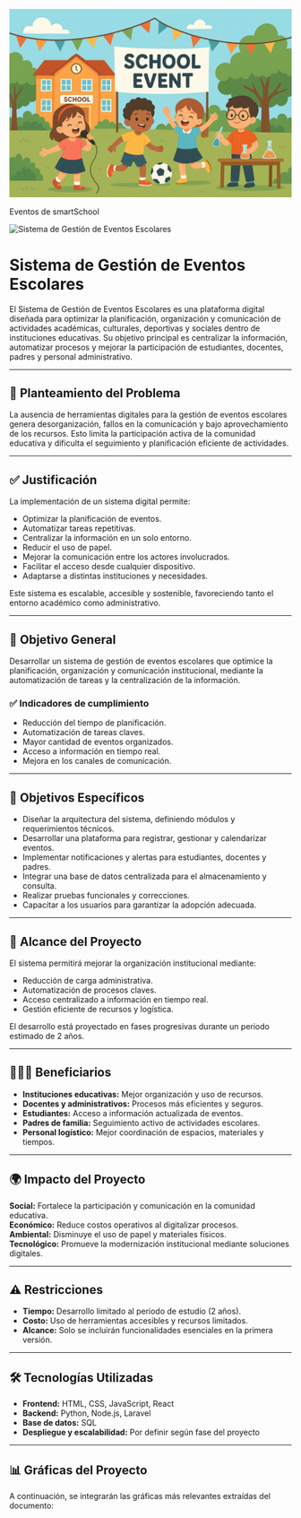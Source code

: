 ![Evento escolar](./Evento%20escolar%20al%20aire%20libre.png)

Eventos de smartSchool 

![Sistema de Gestión de Eventos Escolares](./evento_escolar_al_aire_libre.png)

# Sistema de Gestión de Eventos Escolares

El Sistema de Gestión de Eventos Escolares es una plataforma digital diseñada para optimizar la planificación, organización y comunicación de actividades académicas, culturales, deportivas y sociales dentro de instituciones educativas. Su objetivo principal es centralizar la información, automatizar procesos y mejorar la participación de estudiantes, docentes, padres y personal administrativo.

---

## 📌 Planteamiento del Problema

La ausencia de herramientas digitales para la gestión de eventos escolares genera desorganización, fallos en la comunicación y bajo aprovechamiento de los recursos. Esto limita la participación activa de la comunidad educativa y dificulta el seguimiento y planificación eficiente de actividades.

---

## ✅ Justificación

La implementación de un sistema digital permite:

- Optimizar la planificación de eventos.
- Automatizar tareas repetitivas.
- Centralizar la información en un solo entorno.
- Reducir el uso de papel.
- Mejorar la comunicación entre los actores involucrados.
- Facilitar el acceso desde cualquier dispositivo.
- Adaptarse a distintas instituciones y necesidades.

Este sistema es escalable, accesible y sostenible, favoreciendo tanto el entorno académico como administrativo.

---

## 🎯 Objetivo General

Desarrollar un sistema de gestión de eventos escolares que optimice la planificación, organización y comunicación institucional, mediante la automatización de tareas y la centralización de la información.

### ✅ Indicadores de cumplimiento

- Reducción del tiempo de planificación.
- Automatización de tareas claves.
- Mayor cantidad de eventos organizados.
- Acceso a información en tiempo real.
- Mejora en los canales de comunicación.

---

## 🎯 Objetivos Específicos

- Diseñar la arquitectura del sistema, definiendo módulos y requerimientos técnicos.
- Desarrollar una plataforma para registrar, gestionar y calendarizar eventos.
- Implementar notificaciones y alertas para estudiantes, docentes y padres.
- Integrar una base de datos centralizada para el almacenamiento y consulta.
- Realizar pruebas funcionales y correcciones.
- Capacitar a los usuarios para garantizar la adopción adecuada.

---

## 📌 Alcance del Proyecto

El sistema permitirá mejorar la organización institucional mediante:

- Reducción de carga administrativa.
- Automatización de procesos claves.
- Acceso centralizado a información en tiempo real.
- Gestión eficiente de recursos y logística.

El desarrollo está proyectado en fases progresivas durante un periodo estimado de 2 años.

---

## 🧑‍🤝‍🧑 Beneficiarios

- **Instituciones educativas:** Mejor organización y uso de recursos.
- **Docentes y administrativos:** Procesos más eficientes y seguros.
- **Estudiantes:** Acceso a información actualizada de eventos.
- **Padres de familia:** Seguimiento activo de actividades escolares.
- **Personal logístico:** Mejor coordinación de espacios, materiales y tiempos.

---

## 🌍 Impacto del Proyecto

**Social:** Fortalece la participación y comunicación en la comunidad educativa.  
**Económico:** Reduce costos operativos al digitalizar procesos.  
**Ambiental:** Disminuye el uso de papel y materiales físicos.  
**Tecnológico:** Promueve la modernización institucional mediante soluciones digitales.

---

## ⚠️ Restricciones

- **Tiempo:** Desarrollo limitado al periodo de estudio (2 años).
- **Costo:** Uso de herramientas accesibles y recursos limitados.
- **Alcance:** Solo se incluirán funcionalidades esenciales en la primera versión.

---

## 🛠️ Tecnologías Utilizadas

- **Frontend:** HTML, CSS, JavaScript, React  
- **Backend:** Python, Node.js, Laravel  
- **Base de datos:** SQL  
- **Despliegue y escalabilidad:** Por definir según fase del proyecto

---

## 📊 Gráficas del Proyecto

A continuación, se integrarán las gráficas más relevantes extraídas del documento:

